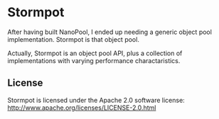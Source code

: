 Stormpot
========

After having built NanoPool, I ended up needing a generic object pool
implementation. Stormpot is that object pool.

Actually, Stormpot is an object pool API, plus a collection of implementations
with varying performance charactaristics.

License
-------

Stormpot is licensed under the Apache 2.0 software license:
http://www.apache.org/licenses/LICENSE-2.0.html

